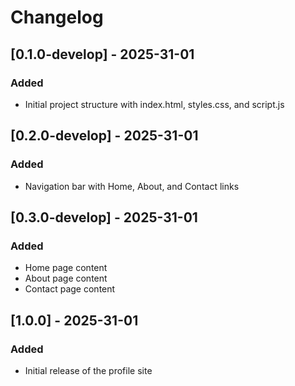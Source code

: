 # Changelog

## [0.1.0-develop] - 2025-31-01
### Added
- Initial project structure with index.html, styles.css, and script.js

## [0.2.0-develop] - 2025-31-01
### Added
- Navigation bar with Home, About, and Contact links

## [0.3.0-develop] - 2025-31-01
### Added
- Home page content
- About page content
- Contact page content

## [1.0.0] - 2025-31-01
### Added
- Initial release of the profile site